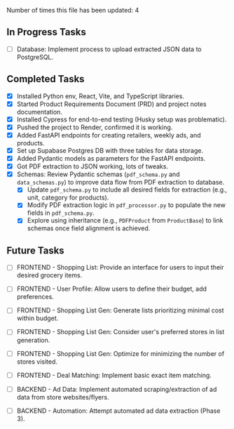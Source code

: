 Number of times this file has been updated: 4

## In Progress Tasks

- [ ] Database: Implement process to upload extracted JSON data to PostgreSQL.

## Completed Tasks

- [x] Installed Python env, React, Vite, and TypeScript libraries.
- [x] Started Product Requirements Document (PRD) and project notes documentation.
- [x] Installed Cypress for end-to-end testing (Husky setup was problematic).
- [x] Pushed the project to Render, confirmed it is working.
- [x] Added FastAPI endpoints for creating retailers, weekly ads, and products.
- [x] Set up Supabase Postgres DB with three tables for data storage.
- [x] Added Pydantic models as parameters for the FastAPI endpoints.
- [x] Got PDF extraction to JSON working, lots of tweaks.
- [x] Schemas: Review Pydantic schemas (`pdf_schema.py` and `data_schemas.py`) to improve data flow from PDF extraction to database.
  - [x] Update `pdf_schema.py` to include all desired fields for extraction (e.g., unit, category for products).
  - [x] Modify PDF extraction logic in `pdf_processor.py` to populate the new fields in `pdf_schema.py`.
  - [x] Explore using inheritance (e.g., `PDFProduct` from `ProductBase`) to link schemas once field alignment is achieved.

## Future Tasks

- [ ] FRONTEND - Shopping List: Provide an interface for users to input their desired grocery items.
- [ ] FRONTEND - User Profile: Allow users to define their budget, add preferences.
- [ ] FRONTEND - Shopping List Gen: Generate lists prioritizing minimal cost within budget.
- [ ] FRONTEND - Shopping List Gen: Consider user's preferred stores in list generation.
- [ ] FRONTEND - Shopping List Gen: Optimize for minimizing the number of stores visited.
- [ ] FRONTEND - Deal Matching: Implement basic exact item matching.

- [ ] BACKEND - Ad Data: Implement automated scraping/extraction of ad data from store websites/flyers.
- [ ] BACKEND - Automation: Attempt automated ad data extraction (Phase 3).
